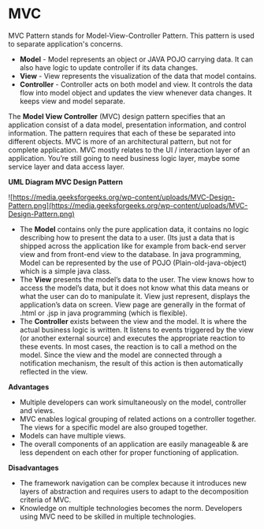# MVC

MVC Pattern stands for Model-View-Controller Pattern. This pattern is used to separate application's concerns.

- **Model** - Model represents an object or JAVA POJO carrying data. It can also have logic to update controller if its data changes.
- **View** - View represents the visualization of the data that model contains.
- **Controller** - Controller acts on both model and view. It controls the data flow into model object and updates the view whenever data changes. It keeps view and model separate.

The **Model View Controller** (MVC) design pattern specifies that an application consist of a data model, presentation information, and control information. The pattern requires that each of these be separated into different objects. MVC is more of an architectural pattern, but not for complete application. MVC mostly relates to the UI / interaction layer of an application. You’re still going to need business logic layer, maybe some service layer and data access layer.

**UML Diagram MVC Design Pattern**

![https://media.geeksforgeeks.org/wp-content/uploads/MVC-Design-Pattern.png](https://media.geeksforgeeks.org/wp-content/uploads/MVC-Design-Pattern.png)

- The **Model** contains only the pure application data, it contains no logic describing how to present the data to a user. (Its just a data that is shipped across the application like for example from back-end server view and from front-end view to the database. In java programming, Model can be represented by the use of POJO (Plain-old-java-object) which is a simple java class.
- The **View** presents the model’s data to the user. The view knows how to access the model’s data, but it does not know what this data means or what the user can do to manipulate it. View just represent, displays the application’s data on screen. View page are generally in the format of .html or .jsp in java programming (which is flexible).
- The **Controller** exists between the view and the model. It is where the actual business logic is written. It listens to events triggered by the view (or another external source) and executes the appropriate reaction to these events. In most cases, the reaction is to call a method on the model. Since the view and the model are connected through a notification mechanism, the result of this action is then automatically reflected in the view.

**Advantages**

- Multiple developers can work simultaneously on the model, controller and views.
- MVC enables logical grouping of related actions on a controller together. The views for a specific model are also grouped together.
- Models can have multiple views.
- The overall components of an application are easily manageable & are less dependent on each other for proper functioning of application.

**Disadvantages**

- The framework navigation can be complex because it introduces new layers of abstraction and requires users to adapt to the decomposition criteria of MVC.
- Knowledge on multiple technologies becomes the norm. Developers using MVC need to be skilled in multiple technologies.